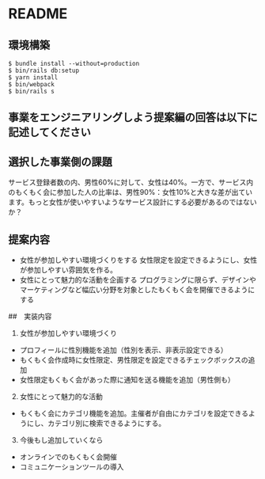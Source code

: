 # README

## 環境構築
```
$ bundle install --without=production
$ bin/rails db:setup
$ yarn install
$ bin/webpack
$ bin/rails s
```

## 事業をエンジニアリングしよう提案編の回答は以下に記述してください

## 選択した事業側の課題
サービス登録者数の内、男性60%に対して、女性は40%。一方で、サービス内のもくもく会に参加した人の比率は、男性90%：女性10%と大きな差が出ています。もっと女性が使いやすいようなサービス設計にする必要があるのではないか？

## 提案内容
- 女性が参加しやすい環境づくりをする
女性限定を設定できるようにし、女性が参加しやすい雰囲気を作る。
- 女性にとって魅力的な活動を企画する
プログラミングに限らず、デザインやマーケティングなど幅広い分野を対象としたもくもく会を開催できるようにする

##　実装内容
1. 女性が参加しやすい環境づくり
- プロフィールに性別機能を追加（性別を表示、非表示設定できる）
- もくもく会作成時に女性限定、男性限定を設定できるチェックボックスの追加
- 女性限定もくもく会があった際に通知を送る機能を追加（男性側も）

2. 女性にとって魅力的な活動
- もくもく会にカテゴリ機能を追加。主催者が自由にカテゴリを設定できるようにし、カテゴリ別に検索できるようにする。

3. 今後もし追加していくなら
- オンラインでのもくもく会開催
- コミュニケーションツールの導入